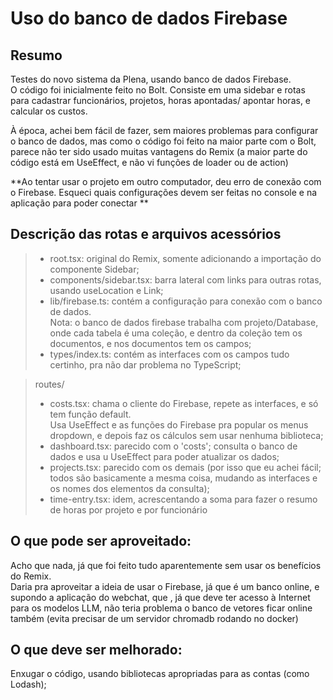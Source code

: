 # Uso do banco de dados Firebase


## Resumo

Testes do novo sistema da Plena, usando banco de dados Firebase.  
O código foi inicialmente feito no Bolt. Consiste em uma sidebar e rotas para cadastrar funcionários, projetos, horas apontadas/ apontar horas, e calcular os custos.  

À época, achei bem fácil de fazer, sem maiores problemas para configurar o banco de dados, mas como o código foi feito na maior parte com o Bolt, parece não ter sido usado muitas vantagens do Remix (a maior parte do código está em UseEffect, e não vi funções de loader ou de action)

**Ao tentar usar o projeto em outro computador, deu erro de conexão com o Firebase. Esqueci quais configurações devem ser feitas no console e na aplicação para poder conectar **


## Descrição das rotas e arquivos acessórios

> * root.tsx: original do Remix, somente adicionando a importação do componente Sidebar;  
> * components/sidebar.tsx: barra lateral com links para outras rotas, usando useLocation e Link;  
> * lib/firebase.ts: contém a configuração para conexão com o banco de dados.  
Nota: o banco de dados firebase trabalha com projeto/Database, onde cada tabela é uma coleção, e dentro da coleção tem os documentos, e nos documentos tem os campos;
> * types/index.ts: contém as interfaces com os campos tudo certinho, pra não dar problema no TypeScript;  
  
> routes/  
>   * costs.tsx: chama o cliente do Firebase, repete as interfaces, e só tem função default.  
Usa UseEffect e as funções do Firebase pra popular os menus dropdown, e depois faz os cálculos sem usar nenhuma biblioteca;
>   * dashboard.tsx: parecido com o 'costs'; consulta o banco de dados e usa u UseEffect para poder atualizar os dados;  
>   * projects.tsx: parecido com os demais (por isso que eu achei fácil; todos são basicamente a mesma coisa, mudando as interfaces e os nomes dos elementos da consulta);  
>   * time-entry.tsx: idem, acrescentando a soma para fazer o resumo de horas por projeto e por funcionário  



## O que pode ser aproveitado:

Acho que nada, já que foi feito tudo aparentemente sem usar os benefícios do Remix.  
Daria pra aproveitar a ideia de usar o Firebase, já que é um banco online, e supondo a aplicação do webchat, que , já que deve ter acesso à Internet para os modelos LLM, não teria problema o banco de vetores ficar online também (evita precisar de um servidor chromadb rodando no docker)

## O que deve ser melhorado: 

Enxugar o código, usando bibliotecas apropriadas para as contas (como Lodash); 
